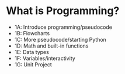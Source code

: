 # What is Programming?

* 1A: Introduce programming/pseudocode
* 1B: Flowcharts
* 1C: More pseudocode/starting Python
* 1D: Math and built-in functions
* 1E: Data types
* 1F: Variables/interactivity
* 1G: Unit Project